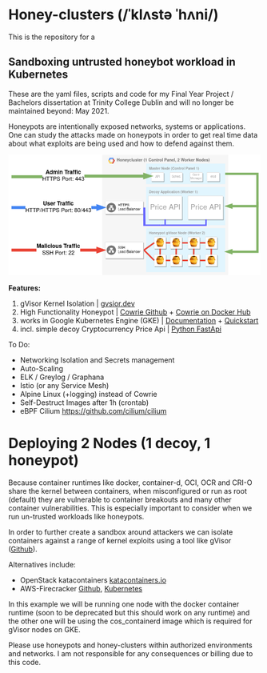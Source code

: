 # Honey-clusters (/ˈklʌstə ˈhʌni/)

This is the repository for a 

## **Sandboxing untrusted honeybot workload in Kubernetes**

These are the yaml files, scripts and code for my Final Year Project / Bachelors dissertation at Trinity College Dublin and will no longer be maintained beyond: May 2021.

Honeypots are intentionally exposed networks, systems or applications. One can study the attacks made on honeypots in order to get real time data about what exploits are being used  and how to defend against them.

![honey-cluster diagram](https://github.com/s04/Honeynetes/blob/master/images/honey-cluster-diagram.png)

**Features:**
  1.  gVisor Kernel Isolation | [gvsior.dev](https://gvisor.dev/)
  2. High Functionality Honeypot | [Cowrie Github](https://github.com/cowrie/cowrie) + [Cowrie on Docker Hub](https://github.com/cowrie/cowrie)
  3. works in Google Kubernetes Engine (GKE) | [Documentation](https://cloud.google.com/kubernetes-engine) + [Quickstart](https://cloud.google.com/kubernetes-engine/docs/quickstart) 
  4. incl. simple decoy Cryptocurrency Price Api | [Python FastApi](https://fastapi.tiangolo.com/)

To Do:

- Networking Isolation and Secrets management
- Auto-Scaling
- ELK / Greylog / Graphana
- Istio (or any Service Mesh)
- Alpine Linux (+logging) instead of Cowrie
- Self-Destruct Images after 1h (crontab)
- eBPF Cilium https://github.com/cilium/cilium

# Deploying 2 Nodes (1 decoy, 1 honeypot)

Because container runtimes like docker, container-d, OCI, OCR and CRI-O share the kernel between containers, when misconfigured or run as root (default) they are vulnerable to container breakouts and many other container vulnerabilities. This is especially important to consider when we run un-trusted workloads like honeypots.

In order to further create a sandbox around attackers we can isolate containers against a range of kernel exploits using a tool like gVisor ([Github](https://github.com/google/gvisor)). 

Alternatives include:
- OpenStack katacontainers [katacontainers.io](https://katacontainers.io/)
- AWS-Firecracker [Github](https://github.com/firecracker-microvm/firecracker), [Kubernetes](https://github.com/weaveworks/ignite)

In this example we will be running one node with the docker container runtime (soon to be deprecated but this should work on any runtime) and the other one will be using the cos_containerd image which is required for gVisor nodes on GKE.

Please use honeypots and honey-clusters within authorized environments and networks. I am not responsible for any consequences or billing due to this code.

